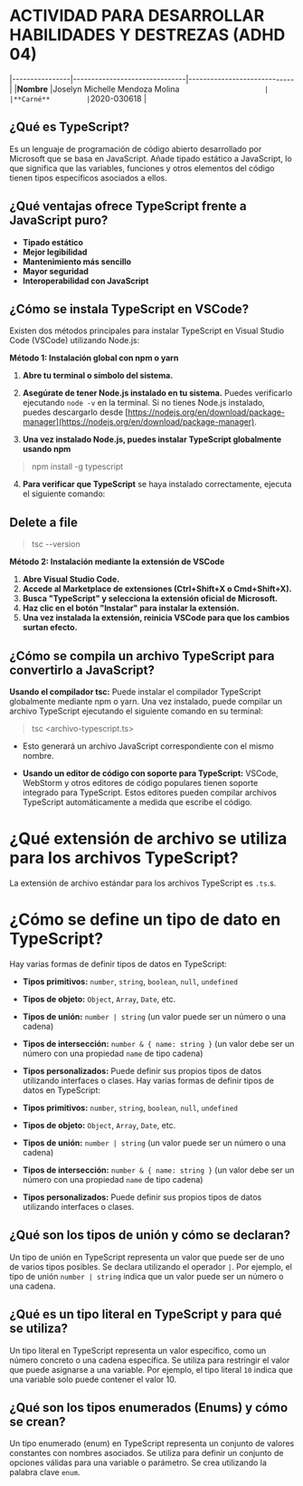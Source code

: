 # ACTIVIDAD PARA DESARROLLAR HABILIDADES Y DESTREZAS (ADHD 04)

|----------------|-------------------------------|-----------------------------|
|**Nombre**   |Joselyn Michelle Mendoza Molina`                     |
|**Carné**         |`2020-030618                     |



## ¿Qué es TypeScript?

Es un lenguaje de programación de código abierto desarrollado por Microsoft que se basa en JavaScript. Añade tipado estático a JavaScript, lo que significa que las variables, funciones y otros elementos del código tienen tipos específicos asociados a ellos.

## ¿Qué ventajas ofrece TypeScript frente a JavaScript puro?

-   **Tipado estático**
-   **Mejor legibilidad** 
-   **Mantenimiento más sencillo** 
-   **Mayor seguridad** 
-   **Interoperabilidad con JavaScript** 

## ¿Cómo se instala TypeScript en VSCode?

Existen dos métodos principales para instalar TypeScript en Visual Studio Code (VSCode) utilizando Node.js:

**Método 1: Instalación global con npm o yarn**

1.  **Abre tu terminal o símbolo del sistema.**
    
2.  **Asegúrate de tener Node.js instalado en tu sistema.** Puedes verificarlo ejecutando `node -v` en la terminal. Si no tienes Node.js instalado, puedes descargarlo desde [https://nodejs.org/en/download/package-manager](https://nodejs.org/en/download/package-manager).
    
3.  **Una vez instalado Node.js, puedes instalar TypeScript globalmente usando npm**
>npm install -g typescript 
>
4.  **Para verificar que TypeScript** se haya instalado correctamente, ejecuta el siguiente comando:

## Delete a file
>tsc --version

**Método 2: Instalación mediante la extensión de VSCode**

1.  **Abre Visual Studio Code.**
2.  **Accede al Marketplace de extensiones (Ctrl+Shift+X o Cmd+Shift+X).**
3.  **Busca "TypeScript" y selecciona la extensión oficial de Microsoft.**
4.  **Haz clic en el botón "Instalar" para instalar la extensión.**
5.  **Una vez instalada la extensión, reinicia VSCode para que los cambios surtan efecto.**


## ¿Cómo se compila un archivo TypeScript para convertirlo a JavaScript?

**Usando el compilador tsc:** Puede instalar el compilador TypeScript globalmente mediante npm o yarn. Una vez instalado, puede compilar un archivo TypeScript ejecutando el siguiente comando en su terminal:

>tsc <archivo-typescript.ts>
>
-   Esto generará un archivo JavaScript correspondiente con el mismo nombre.
    
-   **Usando un editor de código con soporte para TypeScript:** VSCode, WebStorm y otros editores de código populares tienen soporte integrado para TypeScript. Estos editores pueden compilar archivos TypeScript automáticamente a medida que escribe el código.

# ¿Qué extensión de archivo se utiliza para los archivos TypeScript?

La extensión de archivo estándar para los archivos TypeScript es `.ts`.s.


# ¿Cómo se define un tipo de dato en TypeScript?

Hay varias formas de definir tipos de datos en TypeScript:

-   **Tipos primitivos:** `number`, `string`, `boolean`, `null`, `undefined`
-   **Tipos de objeto:** `Object`, `Array`, `Date`, etc.
-   **Tipos de unión:** `number | string` (un valor puede ser un número o una cadena)
-   **Tipos de intersección:** `number & { name: string }` (un valor debe ser un número con una propiedad `name` de tipo cadena)
-   **Tipos personalizados:** Puede definir sus propios tipos de datos utilizando interfaces o clases.
Hay varias formas de definir tipos de datos en TypeScript:

-   **Tipos primitivos:** `number`, `string`, `boolean`, `null`, `undefined`
-   **Tipos de objeto:** `Object`, `Array`, `Date`, etc.
-   **Tipos de unión:** `number | string` (un valor puede ser un número o una cadena)
-   **Tipos de intersección:** `number & { name: string }` (un valor debe ser un número con una propiedad `name` de tipo cadena)
-   **Tipos personalizados:** Puede definir sus propios tipos de datos utilizando interfaces o clases.


## ¿Qué son los tipos de unión y cómo se declaran?

Un tipo de unión en TypeScript representa un valor que puede ser de uno de varios tipos posibles. Se declara utilizando el operador `|`. Por ejemplo, el tipo de unión `number | string` indica que un valor puede ser un número o una cadena.

## ¿Qué es un tipo literal en TypeScript y para qué se utiliza?

Un tipo literal en TypeScript representa un valor específico, como un número concreto o una cadena específica. Se utiliza para restringir el valor que puede asignarse a una variable. Por ejemplo, el tipo literal `10` indica que una variable solo puede contener el valor 10.

## **¿Qué son los tipos enumerados (Enums) y cómo se crean?**

Un tipo enumerado (enum) en TypeScript representa un conjunto de valores constantes con nombres asociados. Se utiliza para definir un conjunto de opciones válidas para una variable o parámetro. Se crea utilizando la palabra clave `enum`.






